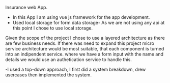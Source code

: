 Insurance web App.
- In this App I am using vue js framework for the app development.
- Used local storage for form data storage- As we are not using any api at
this point I chose to use local storage.

Given the scope of the project I chose to use a layered architecture as there are few business needs.
If there was need to expand this project micro service architecture would be most suitable, that each component is turned into an indipendent service.
where we have a form input with the name and details we 
would use an authetication service to handle this.

-I used a top-down approach, I first did a system breakdown, drew usercases then implemented the system.

